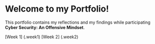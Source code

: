 # Welcome to my Portfolio!

This portfolio contains my reflections and my findings while participating **Cyber Security: An Offensive Mindset**.

[Week 1] (.week1)
[Week 2] (.week2)
